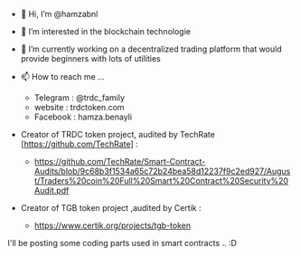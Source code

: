 - 👋 Hi, I’m @hamzabnl
- 👀 I’m interested in the blockchain technologie
- 🌱 I’m currently working on a decentralized trading platform that would provide beginners with lots of utilities
- 📫 How to reach me ...
  - Telegram : @trdc_family
  - website : trdctoken.com
  - Facebook : hamza.benayli

- Creator of TRDC token project, audited by TechRate [https://github.com/TechRate] : 
  - https://github.com/TechRate/Smart-Contract-Audits/blob/9c68b3f1534a65c72b24bea58d12237f9c2ed927/August/Traders%20coin%20Full%20Smart%20Contract%20Security%20Audit.pdf
- Creator of TGB token project ,audited by Certik :
  - https://www.certik.org/projects/tgb-token

I'll be posting some coding parts used in smart contracts .. :D

<!---
hamzabnl/hamzabnl is a ✨ special ✨ repository because its `README.md` (this file) appears on your GitHub profile.
You can click the Preview link to take a look at your changes.
--->
